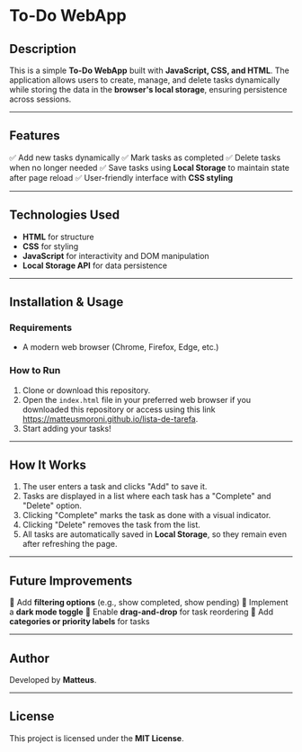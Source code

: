 # To-Do WebApp

## Description
This is a simple **To-Do WebApp** built with **JavaScript, CSS, and HTML**. The application allows users to create, manage, and delete tasks dynamically while storing the data in the **browser's local storage**, ensuring persistence across sessions.

---

## Features
✅ Add new tasks dynamically
✅ Mark tasks as completed
✅ Delete tasks when no longer needed
✅ Save tasks using **Local Storage** to maintain state after page reload
✅ User-friendly interface with **CSS styling**

---

## Technologies Used
- **HTML** for structure
- **CSS** for styling
- **JavaScript** for interactivity and DOM manipulation
- **Local Storage API** for data persistence

---

## Installation & Usage
### Requirements
- A modern web browser (Chrome, Firefox, Edge, etc.)

### How to Run
1. Clone or download this repository.
2. Open the `index.html` file in your preferred web browser if you downloaded this repository or access using this link https://matteusmoroni.github.io/lista-de-tarefa.
3. Start adding your tasks!

---

## How It Works
1. The user enters a task and clicks "Add" to save it.
2. Tasks are displayed in a list where each task has a "Complete" and "Delete" option.
3. Clicking "Complete" marks the task as done with a visual indicator.
4. Clicking "Delete" removes the task from the list.
5. All tasks are automatically saved in **Local Storage**, so they remain even after refreshing the page.

---

## Future Improvements
🔹 Add **filtering options** (e.g., show completed, show pending)
🔹 Implement a **dark mode toggle**
🔹 Enable **drag-and-drop** for task reordering
🔹 Add **categories or priority labels** for tasks

---

## Author
Developed by **Matteus**.

---

## License
This project is licensed under the **MIT License**.

